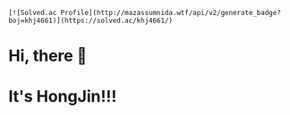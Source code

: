 ```null
[![Solved.ac Profile](http://mazassumnida.wtf/api/v2/generate_badge?boj=khj4661)](https://solved.ac/khj4661/)
```

# Hi, there :cherry_blossom:

# It's HongJin!!!
